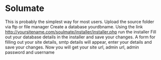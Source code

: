 # Solumate

This is probably the simplest way for most users.
Upload the source folder via ftp or file manager
Create a database yourdbname.
Using the link http://yoursitename.com/soulmate/installer/installer.php run the installer
Fill out your database details in the installer and save your changes.
A form for filling out your site details, smtp details will appear, enter your details and save your changes.
Now you will get your site url, admin url, admin password and username
